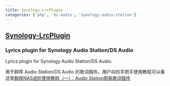 ```yaml
---
title: Synology-LrcPlugin
categories: ['php', 'ds-audio', 'synology-audio-station']
---
```

## [Synology-LrcPlugin](https://github.com/LudySu/Synology-LrcPlugin)

### Lyrics plugin for Synology Audio Station/DS Audio

Lyrics plugin for Synology Audio Station/DS Audio.

用于群晖 Audio Station/DS Audio 的歌词插件。用户向的手把手使用教程可以看这里[群晖NAS进阶使用教程（一）：Audio Station网易歌词插件](http://tsuinte.ru/2017/synology_audio_station_lyrics_plugin/)
